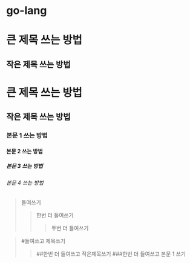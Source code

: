 # go-lang

큰 제목 쓰는 방법
=============

작은 제목 쓰는 방법
---------------

# 큰 제목 쓰는 방법
## 작은 제목 쓰는 방법
### 본문 1 쓰는 방법
#### 본문 2 쓰는 방법
##### 본문 3 쓰는 방법
###### 본문 4 쓰는 방법

> 들여쓰기
>   > 한번 더 들여쓰기
>   >   > 두번 더 들여쓰기

> #들여쓰고 제목쓰기
>   > ##한번 더 들여쓰고 작은제목쓰기
>   > ###한번 더 들여쓰고 본문 1 쓰기

